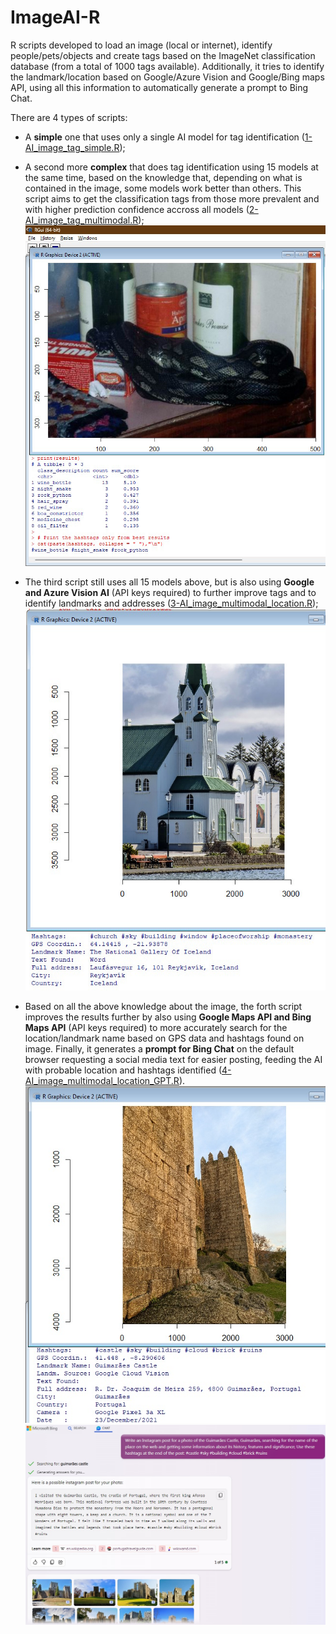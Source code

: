 # ImageAI-R
R scripts developed to load an image (local or internet), identify people/pets/objects and create tags based on the ImageNet classification database (from a total of 1000 tags available). Additionally, it tries to identify the landmark/location based on Google/Azure Vision and Google/Bing maps API, using all this information to automatically generate a prompt to Bing Chat.

There are 4 types of scripts:
- A **simple** one that uses only a single AI model for tag identification ([1-AI_image_tag_simple.R](1-AI_image_tag_simple.R));
  
- A second more **complex** that does tag identification using 15 models at the same time, based on the knowledge that, depending on what is contained in the image, some models work better than others. This script aims to get the classification tags from those more prevalent and with higher prediction confidence accross all models ([2-AI_image_tag_multimodal.R](2-AI_image_tag_multimodal.R));
![Example of complex script](./img/Example.jpg)

- The third script still uses all 15 models above, but is also using **Google and Azure Vision AI** (API keys required) to further improve tags and to identify landmarks and addresses ([3-AI_image_multimodal_location.R](3-AI_image_multimodal_location.R));
![Example of complex script with Vision APIs for Location](./img/Location_Example.jpg)

- Based on all the above knowledge about the image, the forth script improves the results further by also using **Google Maps API and Bing Maps API** (API keys required) to more accurately search for the location/landmark name based on GPS data and hashtags found on image. Finally, it generates a **prompt for Bing Chat** on the default browser requesting a social media text for easier posting, feeding the AI with probable location and hashtags identified ([4-AI_image_multimodal_location_GPT.R](4-AI_image_multimodal_location_GPT.R)).
![Example of complex script with Vision and Maps APIs for Location](./img/Location_GPT_Example.jpg)
![Example of GPT Prompt](./img/GPT_Example.jpg)
